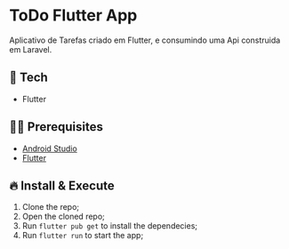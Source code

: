 # ToDo Flutter App

Aplicativo de Tarefas criado em Flutter, e consumindo uma Api construida em Laravel.


## 🚀 Tech

- Flutter

## ✋🏻 Prerequisites

- [Android Studio](https://developer.android.com/)
- [Flutter](https://flutter.dev/)

## 🔥 Install & Execute

1. Clone the repo;
2. Open the cloned repo;
3. Run `flutter pub get` to install the dependecies;
4. Run `flutter run` to start the app;